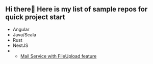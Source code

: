 ## Hi there👋 Here is my list of sample repos for quick project start
- Angular
- Java/Scala
- Rust
- NestJS
- - [Mail Service with FileUpload feature](https://github.com/redwick/nestjs-mail-service)
